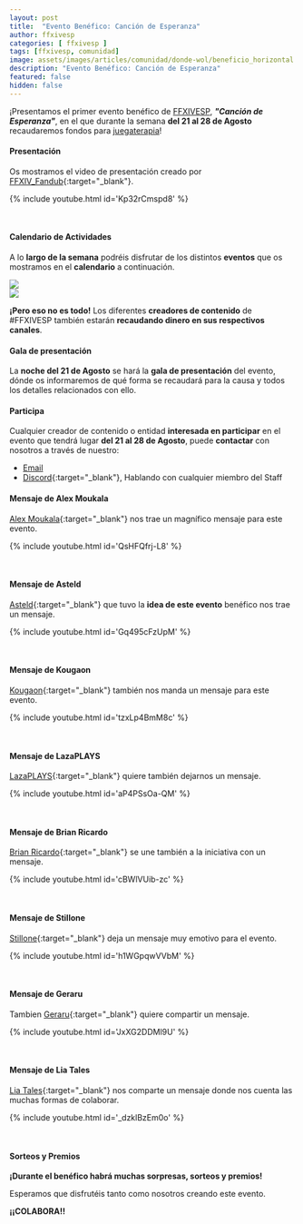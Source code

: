 ```yaml
---
layout: post
title:  "Evento Benéfico: Canción de Esperanza"
author: ffxivesp
categories: [ ffxivesp ]
tags: [ffxivesp, comunidad]
image: assets/images/articles/comunidad/donde-wol/beneficio_horizontal.jpg
description: "Evento Benéfico: Canción de Esperanza"
featured: false
hidden: false
---
```


¡Presentamos el primer evento benéfico de <a href="https://twitter.com/FFXIVESP_" target="_blank">FFXIVESP</a>, ***"Canción de Esperanza"***, en el que durante la semana **del 21 al 28 de Agosto** recaudaremos fondos para <a href="https://www.juegaterapia.org" target="_blank">juegaterapia</a>!

#### Presentación

Os mostramos el video de presentación creado por [FFXIV_Fandub](https://twitter.com/FFXIV_Fandub){:target="_blank"}.

{% include youtube.html id='Kp32rCmspd8' %}

<br/>

<script src="https://cdnjs.cloudflare.com/ajax/libs/ekko-lightbox/5.3.0/ekko-lightbox.min.js" integrity="sha512-Y2IiVZeaBwXG1wSV7f13plqlmFOx8MdjuHyYFVoYzhyRr3nH/NMDjTBSswijzADdNzMyWNetbLMfOpIPl6Cv9g==" crossorigin="anonymous" referrerpolicy="no-referrer"></script>
<link rel="stylesheet" href="https://cdnjs.cloudflare.com/ajax/libs/ekko-lightbox/5.3.0/ekko-lightbox.css" integrity="sha512-Velp0ebMKjcd9RiCoaHhLXkR1sFoCCWXNp6w4zj1hfMifYB5441C+sKeBl/T/Ka6NjBiRfBBQRaQq65ekYz3UQ==" crossorigin="anonymous" referrerpolicy="no-referrer" />

#### Calendario de Actividades

A lo **largo de la semana** podréis disfrutar de los distintos **eventos** que os mostramos en el **calendario** a continuación.

<div class="container card">
    <div class="row">
        <div class="col-xl">
            <a href="{{ site.baseurl }}/assets/images/articles/comunidad/cancion-esperanza/eventos_1.jpg" data-toggle="lightbox"><img src="{{ site.baseurl }}/assets/images/articles/comunidad/cancion-esperanza/eventos_1.jpg"></a>
        </div>
        <div class="col-xl">
            <a href="{{ site.baseurl }}/assets/images/articles/comunidad/cancion-esperanza/eventos_2.jpg" data-toggle="lightbox"><img src="{{ site.baseurl }}/assets/images/articles/comunidad/cancion-esperanza/eventos_2.jpg"></a>
        </div>       
    </div>
</div>    

**¡Pero eso no es todo!** Los diferentes **creadores de contenido** de #FFXIVESP también estarán **recaudando dinero en sus respectivos canales**.

#### Gala de presentación

La **noche del 21 de Agosto** se hará la **gala de presentación** del evento, dónde os informaremos de qué forma se recaudará para la causa y todos los detalles relacionados con ello.


#### Participa

Cualquier creador de contenido o entidad **interesada en participar** en el evento que tendrá lugar **del 21 al 28 de Agosto**, puede **contactar** con nosotros a través de nuestro:

- [Email](mailto:ffxivbenefico@gmail.com)
- [Discord](https://discord.com/invite/ffxivesp){:target="_blank"}, Hablando con cualquier miembro del Staff

#### Mensaje de Alex Moukala

[Alex Moukala](https://twitter.com/alex_moukala){:target="_blank"} nos trae un magnífico mensaje para este evento.

{% include youtube.html id='QsHFQfrj-L8' %}

<br/>

#### Mensaje de Asteld

[Asteld](https://twitter.com/Asteld_){:target="_blank"} que tuvo la **idea de este evento** benéfico nos trae un mensaje.

{% include youtube.html id='Gq495cFzUpM' %}

<br/>

#### Mensaje de Kougaon

[Kougaon](https://twitter.com/Kougaon_){:target="_blank"} también nos manda un mensaje para este evento.

{% include youtube.html id='tzxLp4BmM8c' %}

<br/>

#### Mensaje de LazaPLAYS

[LazaPLAYS](https://twitter.com/LazaPLAYS){:target="_blank"} quiere también dejarnos un mensaje.

{% include youtube.html id='aP4PSsOa-QM' %}

<br/>

#### Mensaje de Brian Ricardo

[Brian Ricardo](https://twitter.com/brianricardos){:target="_blank"} se une también a la iniciativa con un mensaje.

{% include youtube.html id='cBWlVUib-zc' %}

<br/>

#### Mensaje de Stillone

[Stillone](https://twitter.com/Stillone999){:target="_blank"} deja un mensaje muy emotivo para el evento.

{% include youtube.html id='h1WGpqwVVbM' %}

<br/>

#### Mensaje de Geraru

Tambien [Geraru](https://twitter.com/GeraruTaru){:target="_blank"} quiere compartir un mensaje.

{% include youtube.html id='JxXG2DDMl9U' %}

<br/>

#### Mensaje de Lia Tales

[Lia Tales](https://twitter.com/Lia_Tales){:target="_blank"} nos comparte un mensaje donde nos cuenta las muchas formas de colaborar.

{% include youtube.html id='_dzklBzEm0o' %}

<br/>

#### Sorteos y Premios

**¡Durante el benéfico habrá muchas sorpresas, sorteos y premios!**

Esperamos que disfrutéis tanto como nosotros creando este evento.

**¡¡COLABORA!!**

<script>
    $(document).on('click', '[data-toggle="lightbox"]', function(event) {
                event.preventDefault();
                $(this).ekkoLightbox();
            });
</script>